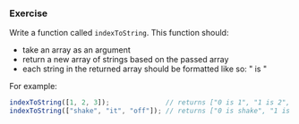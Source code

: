 <!--{ ids:[197], language:'JavaScript', type:'workshop', order: 6, name:'While Loops', description:"When you don't know how many times a loop should run, use a while loop" } -->
### Exercise

Write a function called `indexToString`. This function should:

  - take an array as an argument
  - return a new array of strings based on the passed array
  - each string in the returned array should be formatted like so: "<index> is <element at index>"

For example:

```js
indexToString([1, 2, 3]);              // returns ["0 is 1", "1 is 2", "2 is 3"]
indexToString(["shake", "it", "off"]); // returns ["0 is shake", "1 is it", "2 is off"]
```
